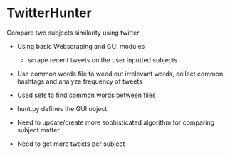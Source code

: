 # TwitterHunter
Compare two subjects similarity using twitter

- Using basic Webscraping and GUI modules
  - scrape recent tweets on the user inputted subjects
  
- Use common words file to weed out irrelevant words, collect common hashtags and analyze frequency of tweets
- Used sets to find common words between files

- hunt.py defines the GUI object

  
- Need to update/create more sophisticated algorithm for comparing subject matter
- Need to get more tweets per subject
